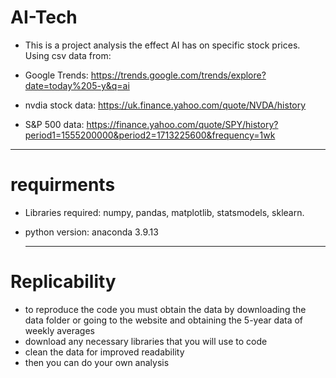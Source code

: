 # AI-Tech
- This is a project analysis the effect AI has on specific stock prices.
  Using csv data from: 
- Google Trends: https://trends.google.com/trends/explore?date=today%205-y&q=ai

- nvdia stock data: https://uk.finance.yahoo.com/quote/NVDA/history

- S&P 500 data: https://finance.yahoo.com/quote/SPY/history?period1=1555200000&period2=1713225600&frequency=1wk
--------------------
# requirments
- Libraries required:
    numpy, pandas, matplotlib, statsmodels, sklearn.
- python version:
    anaconda 3.9.13
  
  -----------------
# Replicability
- to reproduce the code you must obtain the data by downloading the data folder or going to the website and obtaining the 5-year data of weekly averages
- download any necessary libraries that you will use to code
- clean the data for improved readability
- then you can do your own analysis
 
